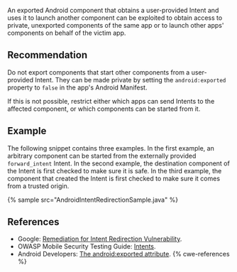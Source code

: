 An exported Android component that obtains a user-provided Intent and uses it to launch another component can be exploited to obtain access to private, unexported components of the same app or to launch other apps' components on behalf of the victim app.


## Recommendation
Do not export components that start other components from a user-provided Intent. They can be made private by setting the `android:exported` property to `false` in the app's Android Manifest.

If this is not possible, restrict either which apps can send Intents to the affected component, or which components can be started from it.


## Example
The following snippet contains three examples. In the first example, an arbitrary component can be started from the externally provided `forward_intent` Intent. In the second example, the destination component of the Intent is first checked to make sure it is safe. In the third example, the component that created the Intent is first checked to make sure it comes from a trusted origin.

{% sample src="AndroidIntentRedirectionSample.java" %}

## References
* Google: [Remediation for Intent Redirection Vulnerability](https://support.google.com/faqs/answer/9267555?hl=en).
* OWASP Mobile Security Testing Guide: [Intents](https://mobile-security.gitbook.io/mobile-security-testing-guide/android-testing-guide/0x05a-platform-overview#intents).
* Android Developers: [The android:exported attribute](https://developer.android.com/guide/topics/manifest/activity-element#exported).
{% cwe-references %}
